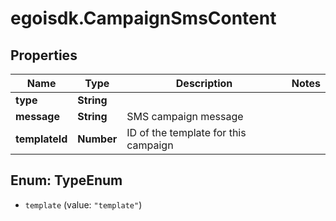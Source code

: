# egoisdk.CampaignSmsContent

## Properties

Name | Type | Description | Notes
------------ | ------------- | ------------- | -------------
**type** | **String** |  | 
**message** | **String** | SMS campaign message | 
**templateId** | **Number** | ID of the template for this campaign | 



## Enum: TypeEnum


* `template` (value: `"template"`)




